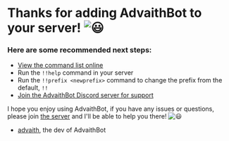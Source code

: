 # Thanks for adding AdvaithBot to your server! <img class="emoji" draggable="false" class="emoji" alt="😃" src="https://twemoji.maxcdn.com/v/latest/svg/1f603.svg">

### Here are some recommended next steps:

* [View the command list online](https://advaithbot.xyz/#commands)
* Run the `!!help` command in your server
* Run the `!!prefix <newprefix>` command to change the prefix from the default, `!!`
* [Join the AdvaithBot Discord server for support](https://discord.gg/amqCFZJ)

I hope you enjoy using AdvaithBot, if you have any issues or questions, please join [the server](https://discord.gg/amqCFZJ) and I'll be able to help you there! <img class="emoji" draggable="false" class="emoji" alt="😃" src="https://twemoji.maxcdn.com/v/latest/svg/1f609.svg">

- [advaith](https://advaith.fun), the dev of AdvaithBot